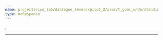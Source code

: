 ```yaml
---
name: projects/css_lab/dialogue_levers/pilot_2/arms/t_goal_understanding/mid_B.md
type: noResponse
---
```


.

---

